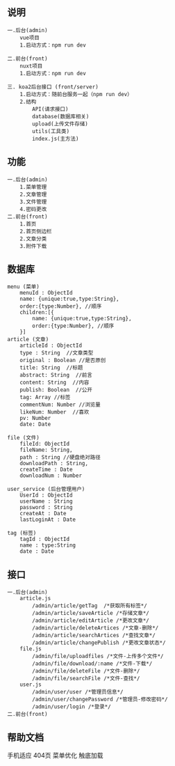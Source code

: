 ## 说明
    一.后台(admin)
        vue项目
        1.启动方式：npm run dev

    二.前台(front)
        nuxt项目
        1.启动方式：npm run dev
        
    三. koa2后台接口 (front/server)
        1.启动方式：随前台服务一起（npm run dev）
        2.结构
            API(请求接口)
            database(数据库相关)
            upload(上传文件存储)
            utils(工具类)
            index.js(主方法)
## 功能
    一.后台(admin)
        1.菜单管理
        2.文章管理
        3.文件管理
        4.密码更改
    二.前台(front) 
        1.首页
        2.首页侧边栏
        2.文章分类
        3.附件下载  

## 数据库
    menu (菜单)
        menuId : ObjectId
        name: {unique:true,type:String},    
        order:{type:Number}, //顺序
        children:[{
            name: {unique:true,type:String}, 
            order:{type:Number}, //顺序
        }]
    article (文章)
        articleId : ObjectId
        type : String  //文章类型
        original : Boolean //是否原创
        title: String  //标题
        abstract: String  //前言
        content: String  //内容
        publish: Boolean  //公开
        tag: Array //标签
        commentNum: Number //浏览量
        likeNum: Number  //喜欢
        pv: Number
        date: Date 

    file (文件)
        fileId: ObjectId
        fileName: String,
        path : String //硬盘绝对路径
        downloadPath : String,
        createTime : Date
        downloadNum : Number

    user_service (后台管理用户)
        UserId : ObjectId 
        userName : String
        password : String
        createAt : Date
        lastLoginAt : Date

    tag (标签)
        tagId : ObjectId
        name : type:String  
        date : Date

## 接口
    一.后台(admin)
        article.js
            /admin/article/getTag  /*获取所有标签*/
            /admin/article/saveArticle /*存储文章*/
            /admin/article/editArticle /*更改文章*/
            /admin/article/deleteArtices /*文章-删除*/
            /admin/article/searchArtices /*查找文章*/
            /admin/article/changePublish /*更改文章状态*/
        file.js
            /admin/file/uploadfiles /*文件-上传多个文件*/
            /admin/file/download/:name /*文件-下载*/
            /admin/file/deleteFile /*文件-删除*/
            /admin/file/searchFile /*文件-查找*/
        user.js
            /admin/user/user /*管理员信息*/
            /admin/user/changePassword /*管理员-修改密码*/
            /admin/user/login /*登录*/
    二.前台(front) 

## 帮助文档

手机适应
404页
菜单优化
触底加载